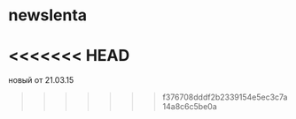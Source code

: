 # newslenta
<<<<<<< HEAD
=======
новый от 21.03.15
>>>>>>> f376708dddf2b2339154e5ec3c7a14a8c6c5be0a
